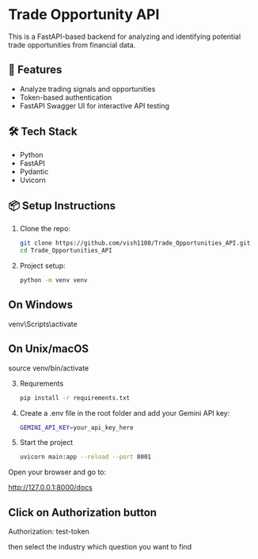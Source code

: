 # Trade Opportunity API

This is a FastAPI-based backend for analyzing and identifying potential trade opportunities from financial data.

## 🚀 Features

- Analyze trading signals and opportunities
- Token-based authentication
- FastAPI Swagger UI for interactive API testing

## 🛠️ Tech Stack

- Python
- FastAPI
- Pydantic
- Uvicorn

## 📦 Setup Instructions

1. Clone the repo:
   ```bash
   git clone https://github.com/vish1108/Trade_Opportunities_API.git
   cd Trade_Opportunities_API

2. Project setup:
   ```bash
   python -m venv venv
## On Windows
venv\Scripts\activate
## On Unix/macOS
source venv/bin/activate

3. Requrements
    ```bash
    pip install -r requirements.txt

4. Create a .env file in the root folder and add your Gemini API key:
   ```bash
   GEMINI_API_KEY=your_api_key_here

5. Start the project
   ```bash
   uvicorn main:app --reload --port 8001

Open your browser and go to:
   
   http://127.0.0.1:8000/docs

## Click on Authorization button
Authorization: test-token

then select the industry which question you want to find





